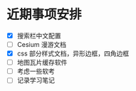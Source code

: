 # 近期事项安排
- [x] 搜索栏中文配置
- [ ] Cesium 漫游文档
- [x] css 部分样式文档，异形边框，四角边框
- [ ] 地图瓦片缓存软件
- [ ] 考虑一些软考
- [ ] 记录学习笔记

